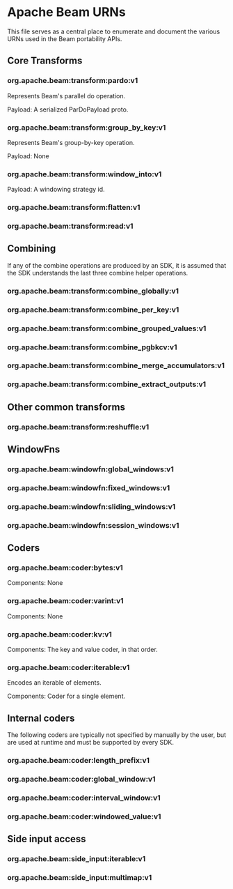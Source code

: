 <!--

Licensed to the Apache Software Foundation (ASF) under one or more
contributor license agreements.  See the NOTICE file distributed with
this work for additional information regarding copyright ownership.
The ASF licenses this file to You under the Apache License, Version 2.0
(the "License"); you may not use this file except in compliance with
the License.  You may obtain a copy of the License at

   http://www.apache.org/licenses/LICENSE-2.0

Unless required by applicable law or agreed to in writing, software
distributed under the License is distributed on an "AS IS" BASIS,
WITHOUT WARRANTIES OR CONDITIONS OF ANY KIND, either express or implied.
See the License for the specific language governing permissions and
limitations under the License.

-->

# Apache Beam URNs

This file serves as a central place to enumerate and document the various
URNs used in the Beam portability APIs.


## Core Transforms

### org.apache.beam:transform:pardo:v1

Represents Beam's parallel do operation.

Payload: A serialized ParDoPayload proto.

### org.apache.beam:transform:group_by_key:v1

Represents Beam's group-by-key operation.

Payload: None

### org.apache.beam:transform:window_into:v1

Payload: A windowing strategy id.

### org.apache.beam:transform:flatten:v1

### org.apache.beam:transform:read:v1


## Combining

If any of the combine operations are produced by an SDK, it is assumed that
the SDK understands the last three combine helper operations.

### org.apache.beam:transform:combine_globally:v1

### org.apache.beam:transform:combine_per_key:v1

### org.apache.beam:transform:combine_grouped_values:v1

### org.apache.beam:transform:combine_pgbkcv:v1

### org.apache.beam:transform:combine_merge_accumulators:v1

### org.apache.beam:transform:combine_extract_outputs:v1


## Other common transforms

### org.apache.beam:transform:reshuffle:v1


## WindowFns

### org.apache.beam:windowfn:global_windows:v1

### org.apache.beam:windowfn:fixed_windows:v1

### org.apache.beam:windowfn:sliding_windows:v1

### org.apache.beam:windowfn:session_windows:v1


## Coders

###  org.apache.beam:coder:bytes:v1

Components: None

###  org.apache.beam:coder:varint:v1

Components: None

###  org.apache.beam:coder:kv:v1

Components: The key and value coder, in that order.

###  org.apache.beam:coder:iterable:v1

Encodes an iterable of elements.

Components: Coder for a single element.

## Internal coders

The following coders are typically not specified by manually by the user,
but are used at runtime and must be supported by every SDK.

###  org.apache.beam:coder:length_prefix:v1

###  org.apache.beam:coder:global_window:v1

###  org.apache.beam:coder:interval_window:v1

###  org.apache.beam:coder:windowed_value:v1


## Side input access

### org.apache.beam:side_input:iterable:v1

### org.apache.beam:side_input:multimap:v1

